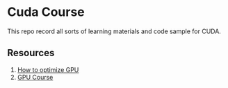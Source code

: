 # Cuda Course
This repo record all sorts of learning materials and code sample for CUDA. 
## Resources
1. [How to optimize GPU](https://github.com/Liu-xiandong/How_to_optimize_in_GPU/tree/master)
2. [GPU Course](https://www.bilibili.com/video/BV1HvBSY2EJW?spm_id_from=333.788.player.switch&vd_source=7cc24e214309f4db17f1dda017fc6683&p=2)
